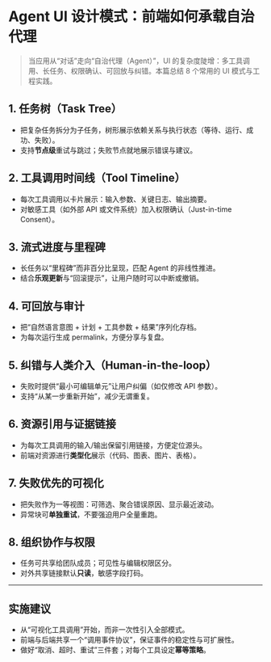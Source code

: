 # Agent UI 设计模式：前端如何承载自治代理

> 当应用从“对话”走向“自治代理（Agent）”，UI 的复杂度陡增：多工具调用、长任务、权限确认、可回放与纠错。本篇总结 8 个常用的 UI 模式与工程实践。

## 1. 任务树（Task Tree）

- 把复杂任务拆分为子任务，树形展示依赖关系与执行状态（等待、运行、成功、失败）。
- 支持**节点级**重试与跳过；失败节点就地展示错误与建议。

## 2. 工具调用时间线（Tool Timeline）

- 每次工具调用以卡片展示：输入参数、关键日志、输出摘要。
- 对敏感工具（如外部 API 或文件系统）加入权限确认（Just-in-time Consent）。

## 3. 流式进度与里程碑

- 长任务以“里程碑”而非百分比呈现，匹配 Agent 的非线性推进。
- 结合**乐观更新**与“回滚提示”，让用户随时可以中断或撤销。

## 4. 可回放与审计

- 把“自然语言意图 + 计划 + 工具参数 + 结果”序列化存档。
- 为每次运行生成 permalink，方便分享与复盘。

## 5. 纠错与人类介入（Human-in-the-loop）

- 失败时提供“最小可编辑单元”让用户纠偏（如仅修改 API 参数）。
- 支持“从某一步重新开始”，减少无谓重复。

## 6. 资源引用与证据链接

- 为每次工具调用的输入/输出保留引用链接，方便定位源头。
- 前端对资源进行**类型化**展示（代码、图表、图片、表格）。

## 7. 失败优先的可视化

- 把失败作为一等视图：可筛选、聚合错误原因、显示最近波动。
- 异常块可**单独重试**，不要强迫用户全量重跑。

## 8. 组织协作与权限

- 任务可共享给团队成员；可见性与编辑权限区分。
- 对外共享链接默认**只读**，敏感字段打码。

---

## 实施建议

- 从“可视化工具调用”开始，而非一次性引入全部模式。
- 前端与后端共享一个“调用事件协议”，保证事件的稳定性与可扩展性。
- 做好“取消、超时、重试”三件套；对每个工具设定**幂等策略**。
